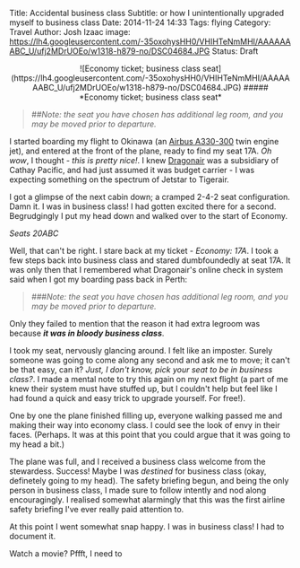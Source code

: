 Title: Accidental business class
Subtitle: or how I unintentionally upgraded myself to business class
Date: 2014-11-24 14:33
Tags: flying
Category: Travel
Author: Josh Izaac
image: https://lh4.googleusercontent.com/-35oxohysHH0/VHIHTeNmMHI/AAAAAAABC_U/ufj2MDrUOEo/w1318-h879-no/DSC04684.JPG
Status: Draft

<center>
![Economy ticket; business class seat](https://lh4.googleusercontent.com/-35oxohysHH0/VHIHTeNmMHI/AAAAAAABC_U/ufj2MDrUOEo/w1318-h879-no/DSC04684.JPG)
#####<div align=center>*Economy ticket; business class seat*</div>
</center>

<!-- PELICAN_BEGIN_SUMMARY -->
> ##*Note: the seat you have chosen has additional leg room, and you may be moved prior to departure.*
<!-- PELICAN_END_SUMMARY -->

I started boarding my flight to Okinawa (an [Airbus A330-300](http://en.wikipedia.org/wiki/Airbus_A330) twin engine jet), and entered at the front of the plane, ready to find my seat 17A. *Oh wow*, I thought - *this is pretty nice!*. I knew [Dragonair](http://en.wikipedia.org/wiki/Dragonair) was a subsidiary of Cathay Pacific, and had just assumed it was budget carrier - I was expecting something on the spectrum of Jetstar to Tigerair.

I got a glimpse of the next cabin down; a cramped 2-4-2 seat configuration. Damn it. I was in business class! I had gotten excited there for a second. Begrudgingly I put my head down and walked over to the start of Economy.

*Seats 20ABC*

Well, that can't be right. I stare back at my ticket - *Economy: 17A*. I took a few steps back into business class and stared dumbfoundedly at seat 17A. It was only then that I remembered what Dragonair's online check in system said when I got my boarding pass back in Perth:

<!-- PELICAN_BEGIN_SUMMARY -->
> ###*Note: the seat you have chosen has additional leg room, and you may be moved prior to departure.*
<!-- PELICAN_END_SUMMARY -->

Only they failed to mention that the reason it had extra legroom was because ***it was in bloody business class***.

I took my seat, nervously glancing around. I felt like an imposter. Surely someone was going to come along any second and ask me to move; it can't be that easy, can it? *Just, I don't know, pick your seat to be in business class?*. I made a mental note to try this again on my next flight (a part of me knew their system must have stuffed up, but I couldn't help but feel like I had found a quick and easy trick to upgrade yourself. For free!).

One by one the plane finished filling up, everyone walking passed me and making their way into economy class. I could see the look of envy in their faces. (Perhaps. It was at this point that you could argue that it was going to my head a bit.)

The plane was full, and I received a business class welcome from the stewardess. Success! Maybe I was *destined* for business class (okay, definetely going to my head). The safety briefing begun, and being the only person in business class, I made sure to follow intently and nod along encouragingly. I realised somewhat alarmingly that this was the first airline safety briefing I've ever really paid attention to.

At this point I went somewhat snap happy. I was in business class! I had to document it.

Watch a movie? Pffft, I need to 




